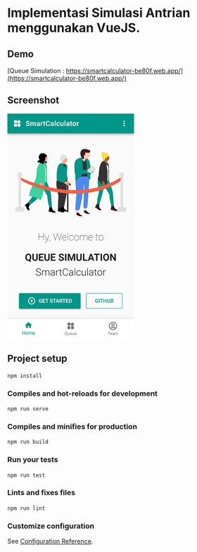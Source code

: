 # Implementasi Simulasi Antrian menggunakan VueJS.

## Demo
[Queue Simulation : https://smartcalculator-be80f.web.app/](https://smartcalculator-be80f.web.app/)

## Screenshot
![Queue Simulation](/src/screenshot/queue-simulation.png)

## Project setup
```
npm install
```

### Compiles and hot-reloads for development
```
npm run serve
```

### Compiles and minifies for production
```
npm run build
```

### Run your tests
```
npm run test
```

### Lints and fixes files
```
npm run lint
```

### Customize configuration
See [Configuration Reference](https://cli.vuejs.org/config/).
